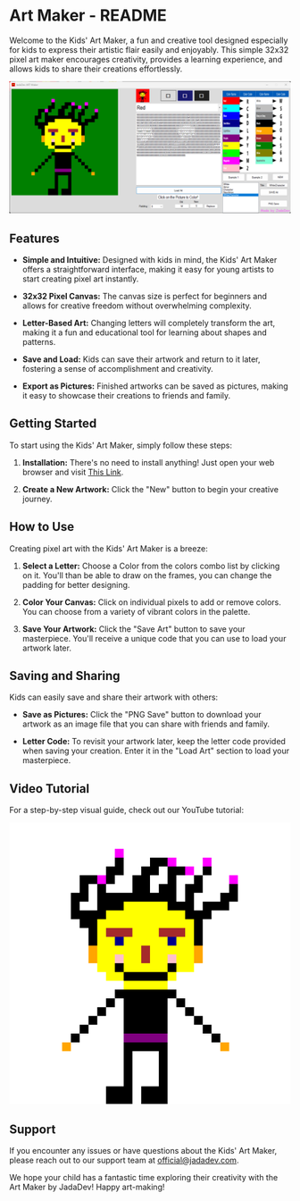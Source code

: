 
#  Art Maker - README

Welcome to the Kids' Art Maker, a fun and creative tool designed especially for kids to express their artistic flair easily and enjoyably. This simple 32x32 pixel art maker encourages creativity, provides a learning experience, and allows kids to share their creations effortlessly.

![Art Maker](https://github.com/JadaDev/ArtMaker/blob/main/ToolArtMakerSS.png?raw=true)

## Features

-   **Simple and Intuitive:** Designed with kids in mind, the Kids' Art Maker offers a straightforward interface, making it easy for young artists to start creating pixel art instantly.
    
-   **32x32 Pixel Canvas:** The canvas size is perfect for beginners and allows for creative freedom without overwhelming complexity.
    
-   **Letter-Based Art:** Changing letters will completely transform the art, making it a fun and educational tool for learning about shapes and patterns.
    
-   **Save and Load:** Kids can save their artwork and return to it later, fostering a sense of accomplishment and creativity.
    
-   **Export as Pictures:** Finished artworks can be saved as pictures, making it easy to showcase their creations to friends and family.
    

## Getting Started

To start using the Kids' Art Maker, simply follow these steps:

1.  **Installation:** There's no need to install anything! Just open your web browser and visit [This Link](https://github.com/JadaDev/ArtMaker).
    
2.  **Create a New Artwork:** Click the "New" button to begin your creative journey.
    

## How to Use

Creating pixel art with the Kids' Art Maker is a breeze:

1.  **Select a Letter:** Choose a Color from the colors combo list by clicking on it. You'll than be able to draw on the frames, you can change the padding for better designing.
    
2.  **Color Your Canvas:** Click on individual pixels to add or remove colors. You can choose from a variety of vibrant colors in the palette.
    
3.  **Save Your Artwork:** Click the "Save Art" button to save your masterpiece. You'll receive a unique code that you can use to load your artwork later.
    

## Saving and Sharing

Kids can easily save and share their artwork with others:

-   **Save as Pictures:** Click the "PNG Save" button to download your artwork as an image file that you can share with friends and family.
    
-   **Letter Code:** To revisit your artwork later, keep the letter code provided when saving your creation. Enter it in the "Load Art" section to load your masterpiece.
    

## Video Tutorial

For a step-by-step visual guide, check out our YouTube tutorial:

[![Art Maker Show Off](https://github.com/JadaDev/ArtMaker/blob/main/WhiteCharacter.png?raw=true)](https://youtu.be/UPgXg6tqueg)

## Support

If you encounter any issues or have questions about the Kids' Art Maker, please reach out to our support team at [official@jadadev.com](mailto:official@jadadev.com).

We hope your child has a fantastic time exploring their creativity with the Art Maker by JadaDev! Happy art-making!
